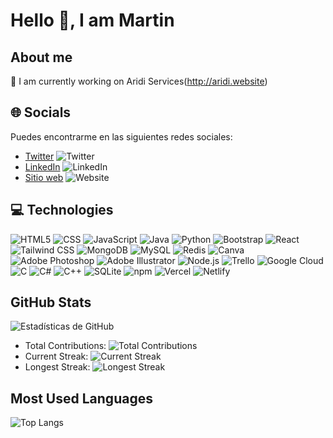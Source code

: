 # Hello 👋, I am Martin

## About me
🔭 I am currently working on Aridi Services(http://aridi.website)

## 🌐 Socials
Puedes encontrarme en las siguientes redes sociales:
- [Twitter](https://twitter.com/tu_usuario) ![Twitter](https://img.shields.io/twitter/follow/tu_usuario?style=social)
- [LinkedIn](https://www.linkedin.com/in/tu_perfil/) ![LinkedIn](https://img.shields.io/badge/LinkedIn-Connect-blue)
- [Sitio web](https://www.tusitio.com) ![Website](https://img.shields.io/website?url=https%3A%2F%2Fwww.tusitio.com)

## 💻 Technologies
![HTML5](https://img.shields.io/badge/HTML5-E34F26?style=for-the-badge&logo=html5&logoColor=white)
![CSS](https://img.shields.io/badge/CSS-1572B6?style=for-the-badge&logo=css3&logoColor=white)
![JavaScript](https://img.shields.io/badge/JavaScript-F7DF1E?style=for-the-badge&logo=javascript&logoColor=black)
![Java](https://img.shields.io/badge/Java-ED8B00?style=for-the-badge&logo=java&logoColor=white)
![Python](https://img.shields.io/badge/Python-3776AB?style=for-the-badge&logo=python&logoColor=white)
![Bootstrap](https://img.shields.io/badge/Bootstrap-563D7C?style=for-the-badge&logo=bootstrap&logoColor=white)
![React](https://img.shields.io/badge/React-61DAFB?style=for-the-badge&logo=react&logoColor=black)
![Tailwind CSS](https://img.shields.io/badge/Tailwind%20CSS-38B2AC?style=for-the-badge&logo=tailwind-css&logoColor=white)
![MongoDB](https://img.shields.io/badge/MongoDB-4EA94B?style=for-the-badge&logo=mongodb&logoColor=white)
![MySQL](https://img.shields.io/badge/MySQL-4479A1?style=for-the-badge&logo=mysql&logoColor=white)
![Redis](https://img.shields.io/badge/Redis-DC382D?style=for-the-badge&logo=redis&logoColor=white)
![Canva](https://img.shields.io/badge/Canva-00C4CC?style=for-the-badge&logo=canva&logoColor=white)
![Adobe Photoshop](https://img.shields.io/badge/Adobe%20Photoshop-31A8FF?style=for-the-badge&logo=adobe-photoshop&logoColor=white)
![Adobe Illustrator](https://img.shields.io/badge/Adobe%20Illustrator-FF9A00?style=for-the-badge&logo=adobe-illustrator&logoColor=white)
![Node.js](https://img.shields.io/badge/Node.js-43853D?style=for-the-badge&logo=node.js&logoColor=white)
![Trello](https://img.shields.io/badge/Trello-0079BF?style=for-the-badge&logo=trello&logoColor=white)
![Google Cloud](https://img.shields.io/badge/Google_Cloud-4285F4?style=for-the-badge&logo=google-cloud&logoColor=white)
![C](https://img.shields.io/badge/C-A8B9CC?style=for-the-badge&logo=c&logoColor=white)
![C#](https://img.shields.io/badge/C%23-239120?style=for-the-badge&logo=c-sharp&logoColor=white)
![C++](https://img.shields.io/badge/C%2B%2B-00599C?style=for-the-badge&logo=c%2B%2B&logoColor=white)
![SQLite](https://img.shields.io/badge/SQLite-07405E?style=for-the-badge&logo=sqlite&logoColor=white)
![npm](https://img.shields.io/badge/npm-CB3837?style=for-the-badge&logo=npm&logoColor=white)
![Vercel](https://img.shields.io/badge/Vercel-000000?style=for-the-badge&logo=vercel&logoColor=white)
![Netlify](https://img.shields.io/badge/Netlify-00C7B7?style=for-the-badge&logo=netlify&logoColor=white)

## GitHub Stats
![Estadísticas de GitHub](https://github-readme-stats.vercel.app/api?username=yourusername&show_icons=true&theme=radical&include_all_commits=true&count_private=true)
- Total Contributions: ![Total Contributions](https://img.shields.io/github/commit-activity/m/yourusername)
- Current Streak: ![Current Streak](https://img.shields.io/github/commit-activity/streak/yourusername)
- Longest Streak: ![Longest Streak](https://img.shields.io/github/commit-activity/longest-streak/yourusername)

## Most Used Languages
![Top Langs](https://github-readme-stats.vercel.app/api/top-langs/?username=yourusername&layout=compact)

